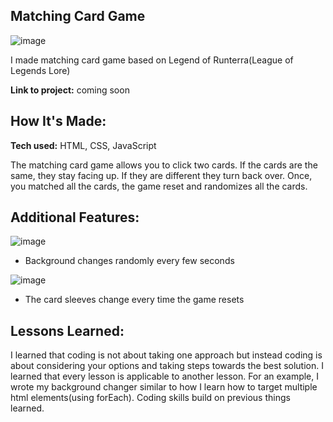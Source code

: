 ## Matching Card Game

![image](https://user-images.githubusercontent.com/112201564/198077661-1cfd2ff9-608e-4d1d-983f-a8b697aff270.png)

I made matching card game based on Legend of Runterra(League of Legends Lore)

**Link to project:** coming soon



## How It's Made:

**Tech used:** HTML, CSS, JavaScript

The matching card game allows you to click two cards. If the cards are the same, they stay facing up. If they are different they turn back over. Once, you matched all the cards, the game reset and randomizes all the cards. 


## Additional Features:

![image](https://user-images.githubusercontent.com/112201564/198077784-571e04ca-48ee-409d-be48-bffa8926f2bc.png)

- Background changes randomly every few seconds

![image](https://user-images.githubusercontent.com/112201564/198078135-61e871da-7270-4ca4-8335-8cbb4b6db64d.png)

- The card sleeves change every time the game resets 



## Lessons Learned:

I learned that coding is not about taking one approach but instead coding is about considering your options and taking steps towards the best solution. I learned that every lesson is applicable to another lesson. For an example, I wrote my background changer similar to how I learn how to target multiple html elements(using forEach). Coding skills build on previous things learned. 

